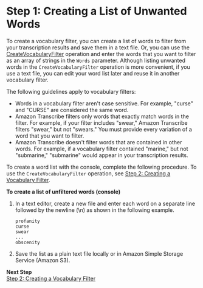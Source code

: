 # Step 1: Creating a List of Unwanted Words<a name="create-filter-file"></a>

To create a vocabulary filter, you can create a list of words to filter from your transcription results and save them in a text file\. Or, you can use the [CreateVocabularyFilter](API_CreateVocabularyFilter.md) operation and enter the words that you want to filter as an array of strings in the `Words` parameter\. Although listing unwanted words in the `CreateVocabularyFilter` operation is more convenient, if you use a text file, you can edit your word list later and reuse it in another vocabulary filter\. 

The following guidelines apply to vocabulary filters:
+ Words in a vocabulary filter aren't case sensitive\. For example, "curse" and "CURSE" are considered the same word\.
+ Amazon Transcribe filters only words that exactly match words in the filter\. For example, if your filter includes "swear," Amazon Transcribe filters "swear," but not "swears\." You must provide every variation of a word that you want to filter\.
+  Amazon Transcribe doesn't filter words that are contained in other words\. For example, if a vocabulary filter contained "marine," but not "submarine," "submarine" would appear in your transcription results\. 

To create a word list with the console, complete the following procedure\. To use the `CreateVocabularyFilter` operation, see [Step 2: Creating a Vocabulary Filter](create-filter.md)\.

**To create a list of unfiltered words \(console\)**

1. In a text editor, create a new file and enter each word on a separate line followed by the newline \(\\n\) as shown in the following example\.

   ```
   profanity
   curse
   swear
   ...
   obscenity
   ```

1. Save the list as a plain text file locally or in Amazon Simple Storage Service \(Amazon S3\)\. 

**Next Step**  
[Step 2: Creating a Vocabulary Filter](create-filter.md)